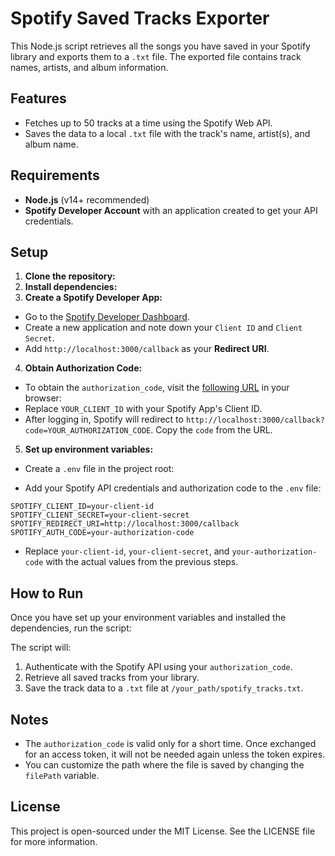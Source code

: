 # Spotify Saved Tracks Exporter

This Node.js script retrieves all the songs you have saved in your Spotify library and exports them to a `.txt` file. The exported file contains track names, artists, and album information.

## Features

- Fetches up to 50 tracks at a time using the Spotify Web API.
- Saves the data to a local `.txt` file with the track's name, artist(s), and album name.

## Requirements

- **Node.js** (v14+ recommended)
- **Spotify Developer Account** with an application created to get your API credentials.

## Setup

1. **Clone the repository:**
2. **Install dependencies:**
3. **Create a Spotify Developer App:**

- Go to the [Spotify Developer Dashboard](https://developer.spotify.com/dashboard/applications).
- Create a new application and note down your `Client ID` and `Client Secret`.
- Add `http://localhost:3000/callback` as your **Redirect URI**.

4. **Obtain Authorization Code:**

- To obtain the `authorization_code`, visit the [following URL](https://accounts.spotify.com/authorize?client_id=YOUR_CLIENT_ID&response_type=code&redirect_uri=http://localhost:3000/callback&scope=user-library-read) in your browser:
- Replace `YOUR_CLIENT_ID` with your Spotify App's Client ID.
- After logging in, Spotify will redirect to `http://localhost:3000/callback?code=YOUR_AUTHORIZATION_CODE`. Copy the `code` from the URL.

5. **Set up environment variables:**

- Create a `.env` file in the project root:

- Add your Spotify API credentials and authorization code to the `.env` file:

```
SPOTIFY_CLIENT_ID=your-client-id
SPOTIFY_CLIENT_SECRET=your-client-secret
SPOTIFY_REDIRECT_URI=http://localhost:3000/callback
SPOTIFY_AUTH_CODE=your-authorization-code
```

- Replace `your-client-id`, `your-client-secret`, and `your-authorization-code` with the actual values from the previous steps.

## How to Run

Once you have set up your environment variables and installed the dependencies, run the script:

The script will:

1. Authenticate with the Spotify API using your `authorization_code`.
2. Retrieve all saved tracks from your library.
3. Save the track data to a `.txt` file at `/your_path/spotify_tracks.txt`.

## Notes

- The `authorization_code` is valid only for a short time. Once exchanged for an access token, it will not be needed again unless the token expires.
- You can customize the path where the file is saved by changing the `filePath` variable.

## License

This project is open-sourced under the MIT License. See the LICENSE file for more information.
